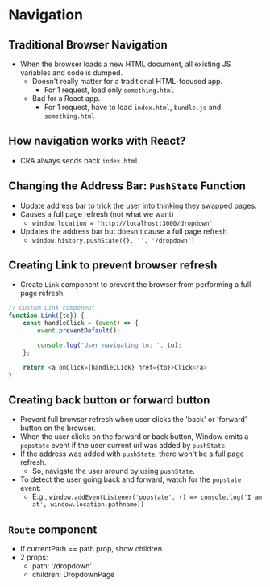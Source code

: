 # Navigation

## Traditional Browser Navigation

- When the browser loads a new HTML document, all existing JS variables and code is dumped.
    - Doesn't really matter for a traditional HTML-focused app.
        - For 1 request, load only `something.html`
    - Bad for a React app.
        - For 1 request, have to load `index.html`, `bundle.js` and `something.html`

## How navigation works with React?

- CRA always sends back `index.html`.

## Changing the Address Bar: `PushState` Function

- Update address bar to trick the user into thinking they swapped pages.
- Causes a full page refresh (not what we want)
    - `window.location = 'http://localhost:3000/dropdown'`
- Updates the address bar but doesn't cause a full page refresh
    - `window.history.pushState({}, '', '/dropdown')`

## Creating Link to prevent browser refresh

- Create `Link` component to prevent the browser from performing a full page refresh.

```js
// Custom Link component
function Link({to}) {
    const handleClick = (event) => {
        event.preventDefault();

        console.log('User navigating to: ', to);
    };

    return <a onClick={handleCLick} href={to}>Click</a>
}
```

## Creating back button or forward button

- Prevent full browser refresh when user clicks the 'back' or 'forward' button on the browser.
- When the user clicks on the forward or back button, Window emits a `popstate` event if the user current url was added by `pushState`.
- If the address was added with `pushState`, there won't be a full page refresh.
    - So, navigate the user around by using `pushState`.
- To detect the user going back and forward, watch for the `popstate` event:
    - E.g., `window.addEventListener('popstate', () => console.log('I am at', window.location.pathname))`

## `Route` component

- If currentPath == path prop, show children.
- 2 props:
    - path: '/dropdown'
    - children: DropdownPage